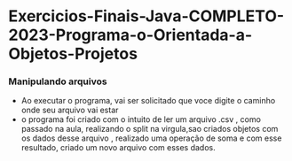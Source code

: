 # Exercicios-Finais-Java-COMPLETO-2023-Programa-o-Orientada-a-Objetos-Projetos

### Manipulando arquivos
- Ao executar o programa, vai ser solicitado que voce digite o caminho onde seu arquivo vai estar
- o programa foi criado com o intuito de ler um arquivo .csv , como passado na aula, realizando o split na virgula,sao criados objetos com os dados desse arquivo
, realizado uma operação de soma e com esse resultado, criado um novo arquivo com esses dados.
